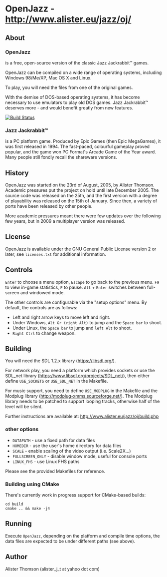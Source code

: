 
# OpenJazz - http://www.alister.eu/jazz/oj/

## About

### OpenJazz

is a free, open-source version of the classic Jazz Jackrabbit™ games.

OpenJazz can be compiled on a wide range of operating systems, including
Windows 98/Me/XP, Mac OS X and Linux.

To play, you will need the files from one of the original games.

With the demise of DOS-based operating systems, it has become necessary to use
emulators to play old DOS games. Jazz Jackrabbit™ deserves more - and would
benefit greatly from new features.

[![Build Status](https://travis-ci.org/Chemrat/openjazz.svg?branch=master)](https://travis-ci.org/Chemrat/openjazz)

### Jazz Jackrabbit™

is a PC platform game. Produced by Epic Games (then Epic MegaGames), it was
first released in 1994. The fast-paced, colourful gameplay proved popular,
and the game won PC Format's Arcade Game of the Year award.
Many people still fondly recall the shareware versions.

## History

OpenJazz was started on the 23rd of August, 2005, by Alister Thomson.
Academic pressures put the project on hold until late December 2005.
The source code was released on the 25th, and the first version with a degree
of playability was released on the 15th of January.
Since then, a variety of ports have been released by other people.

More academic pressures meant there were few updates over the following few
years, but in 2009 a multiplayer version was released.

## License

OpenJazz is available under the GNU General Public License version 2 or later,
see `licenses.txt` for additional information.

## Controls

`Enter` to choose a menu option, `Escape` to go back to the previous menu.
`F9` to view in-game statistics, `P` to pause.
`Alt` + `Enter` switches between full-screen and windowed mode.

The other controls are configurable via the "setup options" menu.
By default, the controls are as follows:

- Left and right arrow keys to move left and right.
- Under Windows, `Alt Gr (right Alt)` to jump and the `Space bar` to shoot.
- Under Linux, the `Space bar` to jump and `left Alt` to shoot.
- `Right Ctrl` to change weapon.

## Building

You will need the SDL 1.2.x library (https://libsdl.org/).

For network play, you need a platform which provides sockets or use the SDL_net
library (https://www.libsdl.org/projects/SDL_net/), then either define
`USE_SOCKETS` or `USE_SDL_NET` in the Makefile.

For music support, you need to define `USE_MODPLUG` in the Makefile and the
Modplug library (http://modplug-xmms.sourceforge.net/). The Modplug library
needs to be patched to support looping tracks, otherwise half of the level will
be silent.

Further instructions are available at: http://www.alister.eu/jazz/oj/build.php

### other options

- `DATAPATH` - use a fixed path for data files
- `HOMEDIR` - use the user's home directory for data files
- `SCALE` - enable scaling of the video output (i.e. Scale2X...)
- `FULLSCREEN_ONLY` - disable window mode, useful for console ports
- `LINUX_FHS` - use Linux FHS paths

Please see the provided Makefiles for reference.

### Building using CMake

There's currently work in progress support for CMake-based builds:

```mkdir build
cd build
cmake .. && make -j4
```

## Running

Execute `OpenJazz`, depending on the platform and compile time options, the
data files are expected to be under different paths (see above).

## Author

Alister Thomson (alister_j_t at yahoo dot com)
